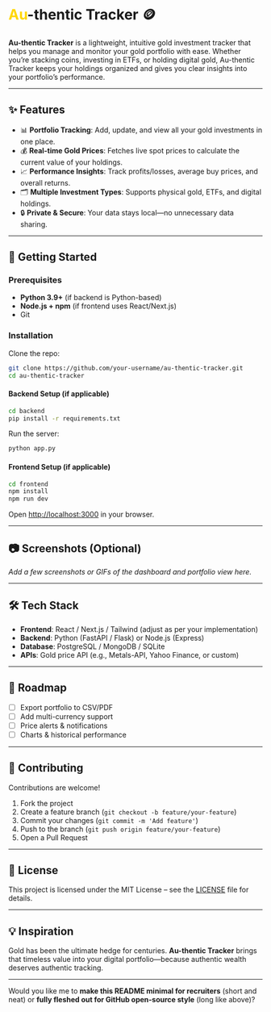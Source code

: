 # <span style="color:gold">Au</span>-thentic Tracker 🪙

**Au-thentic Tracker** is a lightweight, intuitive gold investment tracker that helps you manage and monitor your gold portfolio with ease. Whether you’re stacking coins, investing in ETFs, or holding digital gold, Au-thentic Tracker keeps your holdings organized and gives you clear insights into your portfolio’s performance.

---

## ✨ Features

-   📊 **Portfolio Tracking**: Add, update, and view all your gold investments in one place.
-   💰 **Real-time Gold Prices**: Fetches live spot prices to calculate the current value of your holdings.
-   📈 **Performance Insights**: Track profits/losses, average buy prices, and overall returns.
-   🗂 **Multiple Investment Types**: Supports physical gold, ETFs, and digital holdings.
-   🔒 **Private & Secure**: Your data stays local—no unnecessary data sharing.

---

## 🚀 Getting Started

### Prerequisites

-   **Python 3.9+** (if backend is Python-based)
-   **Node.js + npm** (if frontend uses React/Next.js)
-   Git

### Installation

Clone the repo:

```bash
git clone https://github.com/your-username/au-thentic-tracker.git
cd au-thentic-tracker
```

#### Backend Setup (if applicable)

```bash
cd backend
pip install -r requirements.txt
```

Run the server:

```bash
python app.py
```

#### Frontend Setup (if applicable)

```bash
cd frontend
npm install
npm run dev
```

Open [http://localhost:3000](http://localhost:3000) in your browser.

---

## 📷 Screenshots (Optional)

_Add a few screenshots or GIFs of the dashboard and portfolio view here._

---

## 🛠 Tech Stack

-   **Frontend**: React / Next.js / Tailwind (adjust as per your implementation)
-   **Backend**: Python (FastAPI / Flask) or Node.js (Express)
-   **Database**: PostgreSQL / MongoDB / SQLite
-   **APIs**: Gold price API (e.g., Metals-API, Yahoo Finance, or custom)

---

## 📌 Roadmap

-   [ ] Export portfolio to CSV/PDF
-   [ ] Add multi-currency support
-   [ ] Price alerts & notifications
-   [ ] Charts & historical performance

---

## 🤝 Contributing

Contributions are welcome!

1. Fork the project
2. Create a feature branch (`git checkout -b feature/your-feature`)
3. Commit your changes (`git commit -m 'Add feature'`)
4. Push to the branch (`git push origin feature/your-feature`)
5. Open a Pull Request

---

## 📜 License

This project is licensed under the MIT License – see the [LICENSE](LICENSE) file for details.

---

## 💡 Inspiration

Gold has been the ultimate hedge for centuries. **Au-thentic Tracker** brings that timeless value into your digital portfolio—because authentic wealth deserves authentic tracking.

---

Would you like me to **make this README minimal for recruiters** (short and neat) or **fully fleshed out for GitHub open-source style** (long like above)?
